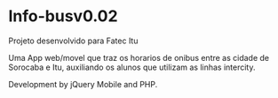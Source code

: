 # Info-busv0.02
Projeto desenvolvido para Fatec Itu

Uma App web/movel que traz os horarios de onibus entre as cidade de Sorocaba e Itu, auxiliando os alunos que utilizam as linhas intercity.


Development by jQuery Mobile and PHP.
